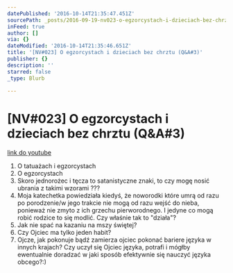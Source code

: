 ```yaml
---
datePublished: '2016-10-14T21:35:47.451Z'
sourcePath: _posts/2016-09-19-nv023-o-egzorcystach-i-dzieciach-bez-chrztu-qanda3.md
inFeed: true
author: []
via: {}
dateModified: '2016-10-14T21:35:46.651Z'
title: '[NV#023] O egzorcystach i dzieciach bez chrztu (Q&A#3)'
publisher: {}
description: ''
starred: false
_type: Blurb

---
```

# \[NV\#023\] O egzorcystach i dzieciach bez chrztu (Q&A\#3)
[link do youtube][0]

1. O tatuażach i egzorcystach
2. O egzorcystach
3. Skoro jednorożec i tęcza to satanistyczne znaki, to czy mogę nosić ubrania z takimi wzorami ???
4. Moja katechetka powiedziała kiedyś, że noworodki które umrą od razu po porodzenie/w jego trakcie nie mogą od razu wejść do nieba, ponieważ nie zmyto z ich grzechu pierworodnego. I jedyne co mogą robić rodzice to się modlić. Czy właśnie tak to "działa"?
5. Jak nie spać na kazaniu na mszy świętej?
6. Czy Ojciec ma tylko jeden habit?
7. Ojcze, jak pokonuje bądź zamierza ojciec pokonać bariere języka w innych krajach? Czy uczył się Ojciec języka, potrafi i mógłby ewentualnie doradzać w jaki sposób efektywnie się nauczyć języka obcego?:)

[0]: https://www.youtube.com/watch?v=q_Jb5c5BLCg